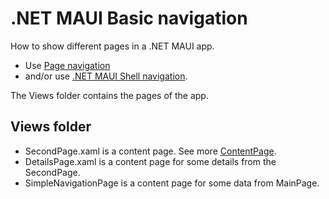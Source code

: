 # .NET MAUI Basic navigation

How to show different pages in a .NET MAUI app.

- Use [Page navigation](https://learn.microsoft.com/en-us/dotnet/maui/xaml/fundamentals/get-started#page-navigation)
- and/or use [.NET MAUI Shell navigation](https://learn.microsoft.com/en-us/dotnet/maui/fundamentals/shell/navigation).

The Views folder contains the pages of the app.

## Views folder

- SecondPage.xaml is a content page. See more [ContentPage](https://learn.microsoft.com/en-us/dotnet/maui/user-interface/pages/contentpage).
- DetailsPage.xaml is a content page for some details from the SecondPage.
- SimpleNavigationPage is a content page for some data from MainPage.